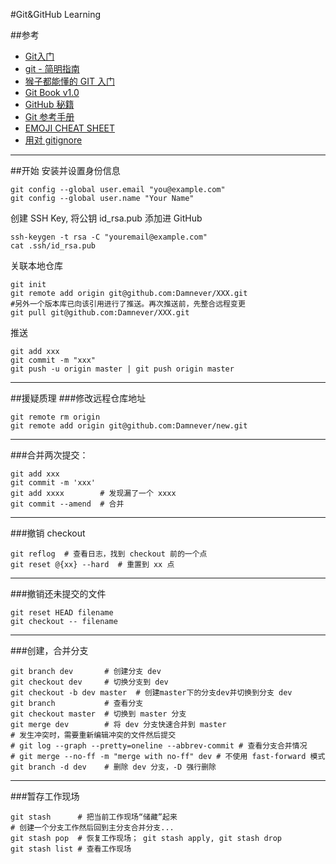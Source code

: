 #Git&GitHub Learning

##参考
 - [Git入门](http://www.liaoxuefeng.com/wiki/0013739516305929606dd18361248578c67b8067c8c017b000/00137396287703354d8c6c01c904c7d9ff056ae23da865a000)
 - [git - 简明指南](http://rogerdudler.github.io/git-guide/index.zh.html)
 - [猴子都能懂的 GIT 入门](http://backlogtool.com/git-guide/cn/)
 - [Git Book v1.0](http://git-scm.com/book/zh/v1)
 - [GitHub 秘籍](http://snowdream86.gitbooks.io/github-cheat-sheet/content/zh/index.html)
 - [Git 参考手册](http://gitref.justjavac.com/)
 - [EMOJI CHEAT SHEET](http://www.emoji-cheat-sheet.com/)
 - [用对 gitignore](http://www.barretlee.com/blog/2015/09/06/set-gitignore-after-add-file/)
 
---

##开始
安装并设置身份信息
```
git config --global user.email "you@example.com"
git config --global user.name "Your Name"
```
创建 SSH Key, 将公钥 id_rsa.pub 添加进 GitHub
```
ssh-keygen -t rsa -C "youremail@example.com"
cat .ssh/id_rsa.pub
```
关联本地仓库
```
git init
git remote add origin git@github.com:Damnever/XXX.git
#另外一个版本库已向该引用进行了推送。再次推送前，先整合远程变更
git pull git@github.com:Damnever/XXX.git
```
推送
```
git add xxx
git commit -m "xxx"
git push -u origin master | git push origin master
```

---
##援疑质理
###修改远程仓库地址
```
git remote rm origin
git remote add origin git@github.com:Damnever/new.git
```

---
###合并两次提交：
```
git add xxx
git commit -m 'xxx'
git add xxxx        # 发现漏了一个 xxxx
git commit --amend  # 合并
```

---
###撤销 checkout
```
git reflog  # 查看日志，找到 checkout 前的一个点
git reset @{xx} --hard  # 重置到 xx 点
```

---
###撤销还未提交的文件
```
git reset HEAD filename
git checkout -- filename
```

---
###创建，合并分支
```
git branch dev       # 创建分支 dev
git checkout dev     # 切换分支到 dev
git checkout -b dev master  # 创建master下的分支dev并切换到分支 dev
git branch           # 查看分支
git checkout master  # 切换到 master 分支
git merge dev        # 将 dev 分支快速合并到 master
# 发生冲突时，需要重新编辑冲突的文件然后提交
# git log --graph --pretty=oneline --abbrev-commit # 查看分支合并情况
# git merge --no-ff -m "merge with no-ff" dev # 不使用 fast-forward 模式
git branch -d dev    # 删除 dev 分支，-D 强行删除
```

---
###暂存工作现场
```
git stash      # 把当前工作现场“储藏”起来
# 创建一个分支工作然后回到主分支合并分支...
git stash pop  # 恢复工作现场； git stash apply, git stash drop
git stash list # 查看工作现场
```